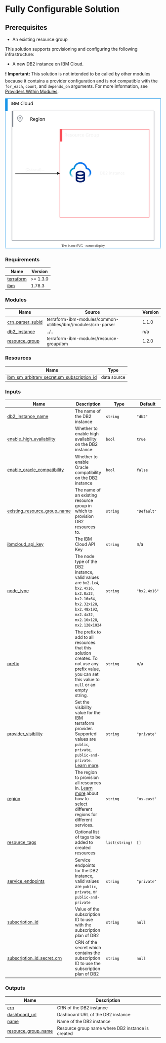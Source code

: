# Fully Configurable Solution

## Prerequisites
- An existing resource group

This solution supports provisioning and configuring the following infrastructure:
- A new DB2 instance on IBM Cloud.

:exclamation: **Important:** This solution is not intended to be called by other modules because it contains a provider configuration and is not compatible with the `for_each`, `count`, and `depends_on` arguments. For more information, see [Providers Within Modules](https://developer.hashicorp.com/terraform/language/modules/develop/providers).

![db2-deployable-architecture](../../reference-architectures/deployable-architecture-db2cloud.svg)

<!-- Below content is automatically populated via pre-commit hook -->
<!-- BEGINNING OF PRE-COMMIT-TERRAFORM DOCS HOOK -->
### Requirements

| Name | Version |
|------|---------|
| <a name="requirement_terraform"></a> [terraform](#requirement\_terraform) | >= 1.3.0 |
| <a name="requirement_ibm"></a> [ibm](#requirement\_ibm) | 1.78.3 |

### Modules

| Name | Source | Version |
|------|--------|---------|
| <a name="module_crn_parser_subid"></a> [crn\_parser\_subid](#module\_crn\_parser\_subid) | terraform-ibm-modules/common-utilities/ibm//modules/crn-parser | 1.1.0 |
| <a name="module_db2_instance"></a> [db2\_instance](#module\_db2\_instance) | ../.. | n/a |
| <a name="module_resource_group"></a> [resource\_group](#module\_resource\_group) | terraform-ibm-modules/resource-group/ibm | 1.2.0 |

### Resources

| Name | Type |
|------|------|
| [ibm_sm_arbitrary_secret.sm_subscription_id](https://registry.terraform.io/providers/IBM-Cloud/ibm/1.78.3/docs/data-sources/sm_arbitrary_secret) | data source |

### Inputs

| Name | Description | Type | Default | Required |
|------|-------------|------|---------|:--------:|
| <a name="input_db2_instance_name"></a> [db2\_instance\_name](#input\_db2\_instance\_name) | The name of the DB2 instance | `string` | `"db2"` | no |
| <a name="input_enable_high_availability"></a> [enable\_high\_availability](#input\_enable\_high\_availability) | Whether to enable high availability on the DB2 instance | `bool` | `true` | no |
| <a name="input_enable_oracle_compatibility"></a> [enable\_oracle\_compatibility](#input\_enable\_oracle\_compatibility) | Whether to enable Oracle compatibility on the DB2 instance | `bool` | `false` | no |
| <a name="input_existing_resource_group_name"></a> [existing\_resource\_group\_name](#input\_existing\_resource\_group\_name) | The name of an existing resource group in which to provision DB2 resources to. | `string` | `"Default"` | no |
| <a name="input_ibmcloud_api_key"></a> [ibmcloud\_api\_key](#input\_ibmcloud\_api\_key) | The IBM Cloud API Key | `string` | n/a | yes |
| <a name="input_node_type"></a> [node\_type](#input\_node\_type) | The node type of the DB2 instance, valid values are `bx2.1x4`, `bx2.4x16`, `bx2.8x32`, `bx2.16x64`, `bx2.32x128`, `bx2.48x192`, `mx2.4x32`, `mx2.16x128`, `mx2.128x1024` | `string` | `"bx2.4x16"` | no |
| <a name="input_prefix"></a> [prefix](#input\_prefix) | The prefix to add to all resources that this solution creates. To not use any prefix value, you can set this value to `null` or an empty string. | `string` | n/a | yes |
| <a name="input_provider_visibility"></a> [provider\_visibility](#input\_provider\_visibility) | Set the visibility value for the IBM terraform provider. Supported values are `public`, `private`, `public-and-private`. [Learn more](https://registry.terraform.io/providers/IBM-Cloud/ibm/latest/docs/guides/custom-service-endpoints). | `string` | `"private"` | no |
| <a name="input_region"></a> [region](#input\_region) | The region to provision all resources in. [Learn more](https://terraform-ibm-modules.github.io/documentation/#/region) about how to select different regions for different services. | `string` | `"us-east"` | no |
| <a name="input_resource_tags"></a> [resource\_tags](#input\_resource\_tags) | Optional list of tags to be added to created resources | `list(string)` | `[]` | no |
| <a name="input_service_endpoints"></a> [service\_endpoints](#input\_service\_endpoints) | Service endpoints for the DB2 instance, valid values are `public`, `private`, or `public-and-private` | `string` | `"private"` | no |
| <a name="input_subscription_id"></a> [subscription\_id](#input\_subscription\_id) | Value of the subscription ID to use with the subscription plan of DB2 | `string` | `null` | no |
| <a name="input_subscription_id_secret_crn"></a> [subscription\_id\_secret\_crn](#input\_subscription\_id\_secret\_crn) | CRN of the secret which contains the subscription ID to use the subscription plan of DB2 | `string` | `null` | no |

### Outputs

| Name | Description |
|------|-------------|
| <a name="output_crn"></a> [crn](#output\_crn) | CRN of the DB2 instance |
| <a name="output_dashboard_url"></a> [dashboard\_url](#output\_dashboard\_url) | Dashboard URL of the DB2 instance |
| <a name="output_name"></a> [name](#output\_name) | Name of the DB2 instance |
| <a name="output_resource_group_name"></a> [resource\_group\_name](#output\_resource\_group\_name) | Resource group name where DB2 instance is created |
<!-- END OF PRE-COMMIT-TERRAFORM DOCS HOOK -->
